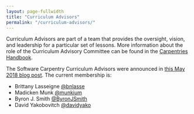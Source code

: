 ```yaml
---
layout: page-fullwidth
title: "Curriculum Advisors"
permalink: "/curriculum-advisors/"
---
```


Curriculum Advisors are part of a team that provides the oversight, 
vision, and leadership for a particular set of lessons. More information 
about the role of the Curriculum Advisory Committee can be found in the
[Carpentries Handbook](http://docs.carpentries.org/topic_folders/lesson_development/lesson_development_roles.html#curriculum-advisory-committee). 

The Software Carpentry Curriculum Advisors were announced in [this May 2018 blog post](https://software-carpentry.org/blog/2018/05/swc-cac.html).  The current membership is:

- Brittany Lasseigne [@bnlasse](https://twitter.com/bnlasse)
- Madicken Munk [@munkium](https://twitter.com/munkium)
- Byron J. Smith [@ByronJSmith](https://twitter.com/ByronJSmith)
- David Yakobovitch [@davidyako](https://twitter.com/davidyako)
